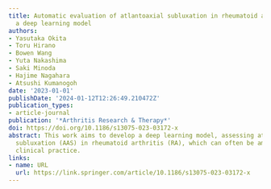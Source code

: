 ```yaml
---
title: Automatic evaluation of atlantoaxial subluxation in rheumatoid arthritis by
  a deep learning model
authors:
- Yasutaka Okita
- Toru Hirano
- Bowen Wang
- Yuta Nakashima
- Saki Minoda
- Hajime Nagahara
- Atsushi Kumanogoh
date: '2023-01-01'
publishDate: '2024-01-12T12:26:49.210472Z'
publication_types:
- article-journal
publication: '*Arthritis Research & Therapy*'
doi: https://doi.org/10.1186/s13075-023-03172-x
abstract: This work aims to develop a deep learning model, assessing atlantoaxial
  subluxation (AAS) in rheumatoid arthritis (RA), which can often be ambiguous in
  clinical practice.
links:
- name: URL
  url: https://link.springer.com/article/10.1186/s13075-023-03172-x
---
```

